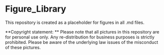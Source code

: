 # Figure_Library

This repository is created as a placeholder for figures in all .md files. 

**Copyright statement: **
Please note that all pictures in this repository are for personal use only. Any re-distribution for business purposes is strictly prohibited. Please be aware of the underlying law issues of the misconduct of these pictures.
